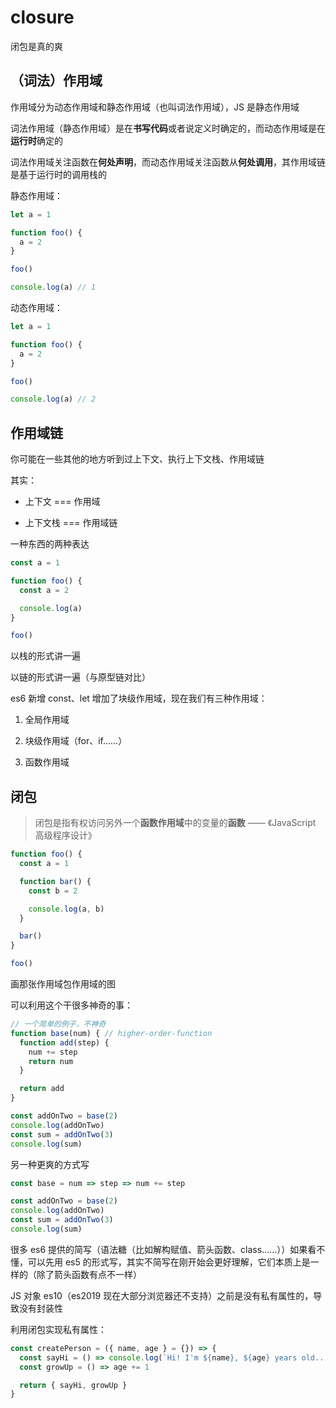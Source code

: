 # closure

闭包是真的爽

## （词法）作用域

作用域分为动态作用域和静态作用域（也叫词法作用域），JS 是静态作用域

词法作用域（静态作用域）是在**书写代码**或者说定义时确定的，而动态作用域是在**运行时**确定的

词法作用域关注函数在**何处声明**，而动态作用域关注函数从**何处调用**，其作用域链是基于运行时的调用栈的

静态作用域：

```js
let a = 1

function foo() {
  a = 2
}

foo()

console.log(a) // 1
```

动态作用域：

```js
let a = 1

function foo() {
  a = 2
}

foo()

console.log(a) // 2
```

## 作用域链

你可能在一些其他的地方听到过上下文、执行上下文栈、作用域链

其实：

* 上下文 === 作用域

* 上下文栈 === 作用域链

一种东西的两种表达

```js
const a = 1

function foo() {
  const a = 2

  console.log(a)
}

foo()
```

以栈的形式讲一遍

以链的形式讲一遍（与原型链对比）

es6 新增 const、let 增加了块级作用域，现在我们有三种作用域：

1. 全局作用域

2. 块级作用域（for、if……）

3. 函数作用域

## 闭包

> 闭包是指有权访问另外一个**函数作用域**中的变量的**函数** —— 《JavaScript 高级程序设计》

```js
function foo() {
  const a = 1

  function bar() {
    const b = 2

    console.log(a, b)
  }

  bar()
}

foo()
```

画那张作用域包作用域的图

可以利用这个干很多神奇的事：

```js
// 一个简单的例子，不神奇
function base(num) { // higher-order-function
  function add(step) {
    num += step
    return num
  }

  return add
}

const addOnTwo = base(2)
console.log(addOnTwo)
const sum = addOnTwo(3)
console.log(sum)
```

另一种更爽的方式写

```js
const base = num => step => num += step

const addOnTwo = base(2)
console.log(addOnTwo)
const sum = addOnTwo(3)
console.log(sum)
```

很多 es6 提供的简写（语法糖（比如解构赋值、箭头函数、class……））如果看不懂，可以先用 es5 的形式写，其实不简写在刚开始会更好理解，它们本质上是一样的（除了箭头函数有点不一样）

JS 对象 es10（es2019 现在大部分浏览器还不支持）之前是没有私有属性的，导致没有封装性

利用闭包实现私有属性：

```js
const createPerson = ({ name, age } = {}) => {
  const sayHi = () => console.log(`Hi! I'm ${name}, ${age} years old...`)
  const growUp = () => age += 1

  return { sayHi, growUp }
}
```
